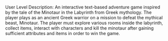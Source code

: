 User Level Description: 
An interactive text-based adventure game inspired by the tale of the Minotaur in the 
Labyrinth from Greek mythology. The player plays as an ancient Greek warrior on a mission to defeat the 
mythical beast, Minotaur. The player must explore various rooms inside the labyrinth, collect items, 
interact with characters and kill the minotaur after gaining sufficient attributes and items in order to win 
the game.  
